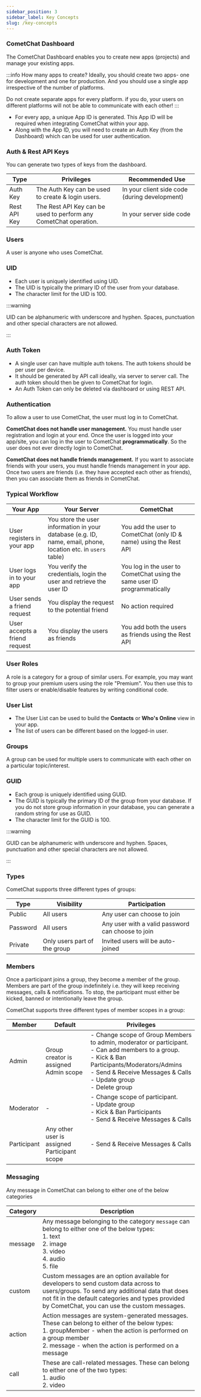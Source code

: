 ```yaml
---
sidebar_position: 3
sidebar_label: Key Concepts
slug: /key-concepts
---
```


### CometChat Dashboard

The CometChat Dashboard enables you to create new apps (projects) and manage your existing apps.

:::info How many apps to create?
Ideally, you should create two apps- one for development and one for production. And you should use a single app irrespective of the number of platforms.

Do not create separate apps for every platform. if you do, your users on different platforms will not be able to communicate with each other!
:::

- For every app, a unique App ID is generated. This App ID will be required when integrating CometChat within your app.
- Along with the App ID, you will need to create an Auth Key (from the Dashboard) which can be used for user authentication.

### Auth & Rest API Keys

You can generate two types of keys from the dashboard.

| Type | Privileges | Recommended Use | 
| ---- | ---- | ---- | 
| Auth Key | The Auth Key can be used to create & login users. | In your client side code (during development) | 
| Rest API Key | The Rest API Key can be used to perform any CometChat operation. | In your server side code | 


### Users

A user is anyone who uses CometChat.

### UID

- Each user is uniquely identified using UID.
- The UID is typically the primary ID of the user from your database.
- The character limit for the UID is 100.

:::warning

UID can be alphanumeric with underscore and hyphen. Spaces, punctuation and other special characters are not allowed.

:::

### Auth Token

- A single user can have multiple auth tokens. The auth tokens should be per user per device.
- It should be generated by API call ideally, via server to server call. The auth token should then be given to CometChat for login.
- An Auth Token can only be deleted via dashboard or using REST API.

### Authentication

To allow a user to use CometChat, the user must log in to CometChat.

**CometChat does not handle user management.** You must handle user registration and login at your end. Once the user is logged into your app/site, you can log in the user to CometChat **programmatically**. So the user does not ever directly login to CometChat.

**CometChat does not handle friends management.** If you want to associate friends with your users, you must handle friends management in your app. Once two users are friends (i.e. they have accepted each other as friends), then you can associate them as friends in CometChat.

### Typical Workflow

| Your App | Your Server | CometChat | 
| ---- | ---- | ---- | 
| User registers in your app | You store the user information in your database (e.g. ID, name, email, phone, location etc. in `users` table) | You add the user to CometChat (only ID & name) using the Rest API | 
| User logs in to your app | You verify the credentials, login the user and retrieve the user ID | You log in the user to CometChat using the same user ID programmatically | 
| User sends a friend request | You display the request to the potential friend | No action required | 
| User accepts a friend request | You display the users as friends | You add both the users as friends using the Rest API | 


### User Roles

A role is a category for a group of similar users. For example, you may want to group your premium users using the role "Premium". You then use this to filter users or enable/disable features by writing conditional code.

### User List

- The User List can be used to build the **Contacts** or **Who's Online** view in your app.
- The list of users can be different based on the logged-in user.

### Groups

A group can be used for multiple users to communicate with each other on a particular topic/interest.

### GUID

- Each group is uniquely identified using GUID.
- The GUID is typically the primary ID of the group from your database. If you do not store group information in your database, you can generate a random string for use as GUID.
- The character limit for the GUID is 100.

:::warning

GUID can be alphanumeric with underscore and hyphen. Spaces, punctuation and other special characters are not allowed.

:::

### Types

CometChat supports three different types of groups:

| Type | Visibility | Participation | 
| ---- | ---- | ---- | 
| Public | All users | Any user can choose to join | 
| Password | All users | Any user with a valid password can choose to join | 
| Private | Only users part of the group | Invited users will be auto-joined | 


### Members

Once a participant joins a group, they become a member of the group. Members are part of the group indefinitely i.e. they will keep receiving messages, calls & notifications. To stop, the participant must either be kicked, banned or intentionally leave the group.

CometChat supports three different types of member scopes in a group:

| Member | Default | Privileges | 
| ---- | ---- | ---- | 
| Admin | Group creator is assigned Admin scope | - Change scope of Group Members to admin, moderator or participant.<br />- Can add members to a group.<br />- Kick & Ban Participants/Moderators/Admins<br />- Send & Receive Messages & Calls<br />- Update group<br />- Delete group | 
| Moderator | - | - Change scope of participant.<br />- Update group<br />- Kick & Ban Participants<br />- Send & Receive Messages & Calls | 
| Participant | Any other user is assigned Participant scope | - Send & Receive Messages & Calls | 


### Messaging

Any message in CometChat can belong to either one of the below categories

| Category | Description | 
| ---- | ---- | 
| message | Any message belonging to the category `message` can belong to either one of the below types:<br />1. text<br />2. image<br />3. video<br />4. audio<br />5. file | 
| custom | Custom messages are an option available for developers to send custom data across to users/groups. To send any additional data that does not fit in the default categories and types provided by CometChat, you can use the custom messages. | 
| action | Action messages are system-generated messages. These can belong to either of the below types:<br />1. groupMember - when the action is performed on a group member<br />2. message - when the action is performed on a message | 
| call | These are call-related messages. These can belong to either one of the two types:<br />1. audio<br />2. video | 


